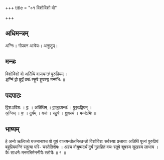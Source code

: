 +++
title = "०१ विशोविशो वो"

+++
## अधिमन्त्रम्
अग्निः। गोपवन आत्रेयः। अनुष्टुप्।

## मन्त्रः
वि॒शोवि॑शो वो॒ अति॑थिं वाज॒यन्तः॑ पुरुप्रि॒यम् ।  
अ॒ग्निं वो॒ दुर्यं॒ वचः॑ स्तु॒षे शू॒षस्य॒ मन्म॑भिः ॥

## पदपाठः
वि॒शःऽवि॑शः । वः॒ । अति॑थिम् । वा॒ज॒ऽयन्तः॑ । पु॒रु॒ऽप्रि॒यम् ।  
अ॒ग्निम् । वः॒ । दुर्य॑म् । वचः॑ । स्तु॒षे । शू॒षस्य॑ । मन्म॑ऽभिः ॥

## भाष्यम्
हे अन्ये ऋत्विजो यजमानाश्च वो यूयं वाजयन्तोन्नमिच्छन्तो विशोविशः सर्वस्याः प्रजायाः अतिथिं पूज्यं पुरुप्रियं बहुप्रियमग्निं स्तुत्या परि- चरतेतिशेषः । अहंच वोयुष्मदर्थं दुर्यं गुहाहितं वचः स्तुषे शूषस्य सुखस्य लाभाय । कैः साधनैः मनमभिर्मननीयैः स्तोत्रैः ॥ १ ॥